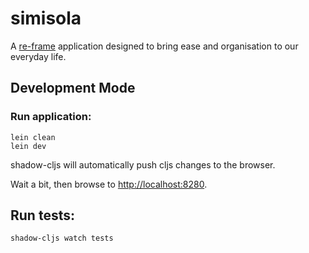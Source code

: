 # simisola

A [re-frame](https://github.com/Day8/re-frame) application designed to bring ease and organisation to our everyday life.

## Development Mode

### Run application:

```
lein clean
lein dev
```

shadow-cljs will automatically push cljs changes to the browser.

Wait a bit, then browse to [http://localhost:8280](http://localhost:8280).

## Run tests:

```
shadow-cljs watch tests
```